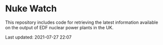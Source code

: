 # Nuke Watch

This repository includes code for retrieving the latest information available on the output of EDF nuclear power plants in the UK.

Last updated: 2021-07-27 22:07
